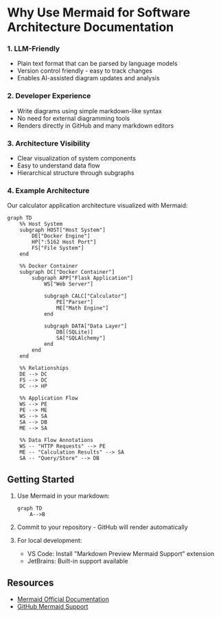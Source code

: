 # Why Use Mermaid for Software Architecture Documentation

### 1. LLM-Friendly
- Plain text format that can be parsed by language models
- Version control friendly - easy to track changes
- Enables AI-assisted diagram updates and analysis

### 2. Developer Experience
- Write diagrams using simple markdown-like syntax
- No need for external diagramming tools
- Renders directly in GitHub and many markdown editors

### 3. Architecture Visibility
- Clear visualization of system components
- Easy to understand data flow
- Hierarchical structure through subgraphs

### 4. Example Architecture
Our calculator application architecture visualized with Mermaid:

```mermaid
graph TD
    %% Host System
    subgraph HOST["Host System"]
        DE["Docker Engine"]
        HP[":5162 Host Port"]
        FS["File System"]
    end

    %% Docker Container
    subgraph DC["Docker Container"]
        subgraph APP["Flask Application"]
            WS["Web Server"]

            subgraph CALC["Calculator"]
                PE["Parser"]
                ME["Math Engine"]
            end

            subgraph DATA["Data Layer"]
                DB[(SQLite)]
                SA["SQLAlchemy"]
            end
        end
    end

    %% Relationships
    DE --> DC
    FS --> DC
    DC --> HP
    
    %% Application Flow
    WS --> PE
    PE --> ME
    WS --> SA
    SA --> DB
    ME --> SA

    %% Data Flow Annotations
    WS -- "HTTP Requests" --> PE
    ME -- "Calculation Results" --> SA
    SA -- "Query/Store" --> DB
```

## Getting Started

1. Use Mermaid in your markdown:
   ```mermaid
   graph TD
       A-->B
   ```


2. Commit to your repository - GitHub will render automatically

3. For local development:
   - VS Code: Install "Markdown Preview Mermaid Support" extension
   - JetBrains: Built-in support available

## Resources
- [Mermaid Official Documentation](https://mermaid.js.org/)
- [GitHub Mermaid Support](https://github.blog/2022-02-14-include-diagrams-markdown-files-mermaid/)

